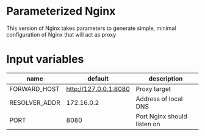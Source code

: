 # Parameterized Nginx

This version of Nginx takes parameters to generate simple, minimal configuration of Nginx that will act as proxy

# Input variables

| name          | default               | description                 | 
|---------------|-----------------------|-----------------------------|
| FORWARD_HOST  | http://127.0.0.1:8080 | Proxy target                |
| RESOLVER_ADDR | 172.16.0.2            | Address of local DNS        |
| PORT          | 8080                  | Port Nginx should listen on |


